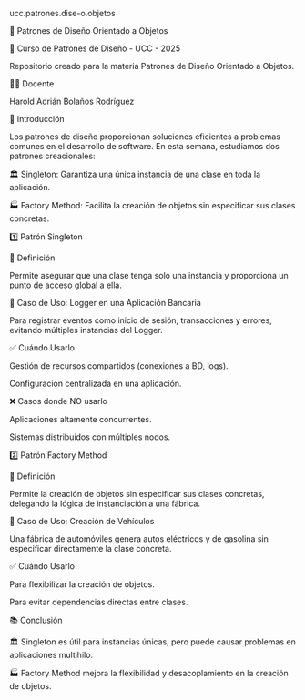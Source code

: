 ucc.patrones.dise-o.objetos

📘 Patrones de Diseño Orientado a Objetos

🏫 Curso de Patrones de Diseño  - UCC - 2025

Repositorio creado para la materia Patrones de Diseño Orientado a Objetos.

👨‍🏫 Docente

Harold Adrián Bolaños Rodríguez

📌 Introducción

Los patrones de diseño proporcionan soluciones eficientes a problemas comunes en el desarrollo de software. En esta semana, estudiamos dos patrones creacionales:

🏛️ Singleton: Garantiza una única instancia de una clase en toda la aplicación.

🏭 Factory Method: Facilita la creación de objetos sin especificar sus clases concretas.

1️⃣ Patrón Singleton

🔹 Definición

Permite asegurar que una clase tenga solo una instancia y proporciona un punto de acceso global a ella.

🔹 Caso de Uso: Logger en una Aplicación Bancaria

Para registrar eventos como inicio de sesión, transacciones y errores, evitando múltiples instancias del Logger.

✅ Cuándo Usarlo

Gestión de recursos compartidos (conexiones a BD, logs).

Configuración centralizada en una aplicación.

❌ Casos donde NO usarlo

Aplicaciones altamente concurrentes.

Sistemas distribuidos con múltiples nodos.

2️⃣ Patrón Factory Method

🔹 Definición

Permite la creación de objetos sin especificar sus clases concretas, delegando la lógica de instanciación a una fábrica.

🔹 Caso de Uso: Creación de Vehículos

Una fábrica de automóviles genera autos eléctricos y de gasolina sin especificar directamente la clase concreta.

✅ Cuándo Usarlo

Para flexibilizar la creación de objetos.

Para evitar dependencias directas entre clases.

📚 Conclusión

🏛️ Singleton es útil para instancias únicas, pero puede causar problemas en aplicaciones multihilo.

🏭 Factory Method mejora la flexibilidad y desacoplamiento en la creación de objetos.
